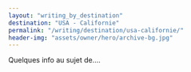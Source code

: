```yaml
---
layout: "writing_by_destination"
destination: "USA - Californie"
permalink: "/writing/destination/usa-californie/"
header-img: "assets/owner/hero/archive-bg.jpg"
---
```


Quelques info au sujet de....